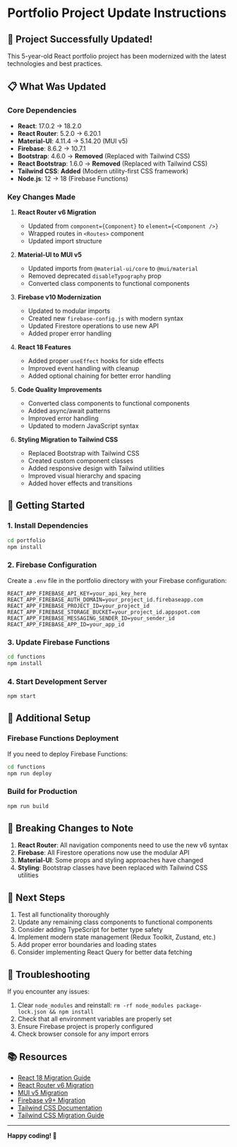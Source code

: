 # Portfolio Project Update Instructions

## 🎉 Project Successfully Updated!

This 5-year-old React portfolio project has been modernized with the latest technologies and best practices.

## 📋 What Was Updated

### Core Dependencies
- **React**: 17.0.2 → 18.2.0
- **React Router**: 5.2.0 → 6.20.1
- **Material-UI**: 4.11.4 → 5.14.20 (MUI v5)
- **Firebase**: 8.6.2 → 10.7.1
- **Bootstrap**: 4.6.0 → **Removed** (Replaced with Tailwind CSS)
- **React Bootstrap**: 1.6.0 → **Removed** (Replaced with Tailwind CSS)
- **Tailwind CSS**: **Added** (Modern utility-first CSS framework)
- **Node.js**: 12 → 18 (Firebase Functions)

### Key Changes Made

1. **React Router v6 Migration**
   - Updated from `component={Component}` to `element={<Component />}`
   - Wrapped routes in `<Routes>` component
   - Updated import structure

2. **Material-UI to MUI v5**
   - Updated imports from `@material-ui/core` to `@mui/material`
   - Removed deprecated `disableTypography` prop
   - Converted class components to functional components

3. **Firebase v10 Modernization**
   - Updated to modular imports
   - Created new `firebase-config.js` with modern syntax
   - Updated Firestore operations to use new API
   - Added proper error handling

4. **React 18 Features**
   - Added proper `useEffect` hooks for side effects
   - Improved event handling with cleanup
   - Added optional chaining for better error handling

5. **Code Quality Improvements**
   - Converted class components to functional components
   - Added async/await patterns
   - Improved error handling
   - Updated to modern JavaScript syntax

6. **Styling Migration to Tailwind CSS**
   - Replaced Bootstrap with Tailwind CSS
   - Created custom component classes
   - Added responsive design with Tailwind utilities
   - Improved visual hierarchy and spacing
   - Added hover effects and transitions

## 🚀 Getting Started

### 1. Install Dependencies
```bash
cd portfolio
npm install
```

### 2. Firebase Configuration
Create a `.env` file in the portfolio directory with your Firebase configuration:

```env
REACT_APP_FIREBASE_API_KEY=your_api_key_here
REACT_APP_FIREBASE_AUTH_DOMAIN=your_project_id.firebaseapp.com
REACT_APP_FIREBASE_PROJECT_ID=your_project_id
REACT_APP_FIREBASE_STORAGE_BUCKET=your_project_id.appspot.com
REACT_APP_FIREBASE_MESSAGING_SENDER_ID=your_sender_id
REACT_APP_FIREBASE_APP_ID=your_app_id
```

### 3. Update Firebase Functions
```bash
cd functions
npm install
```

### 4. Start Development Server
```bash
npm start
```

## 🔧 Additional Setup

### Firebase Functions Deployment
If you need to deploy Firebase Functions:
```bash
cd functions
npm run deploy
```

### Build for Production
```bash
npm run build
```

## 📝 Breaking Changes to Note

1. **React Router**: All navigation components need to use the new v6 syntax
2. **Firebase**: All Firestore operations now use the modular API
3. **Material-UI**: Some props and styling approaches have changed
4. **Styling**: Bootstrap classes have been replaced with Tailwind CSS utilities

## 🎯 Next Steps

1. Test all functionality thoroughly
2. Update any remaining class components to functional components
3. Consider adding TypeScript for better type safety
4. Implement modern state management (Redux Toolkit, Zustand, etc.)
5. Add proper error boundaries and loading states
6. Consider implementing React Query for better data fetching

## 🐛 Troubleshooting

If you encounter any issues:

1. Clear `node_modules` and reinstall: `rm -rf node_modules package-lock.json && npm install`
2. Check that all environment variables are properly set
3. Ensure Firebase project is properly configured
4. Check browser console for any import errors

## 📚 Resources

- [React 18 Migration Guide](https://react.dev/blog/2022/03/08/react-18-upgrade-guide)
- [React Router v6 Migration](https://reactrouter.com/en/main/upgrading/v5)
- [MUI v5 Migration](https://mui.com/material-ui/migration/migration-v4/)
- [Firebase v9+ Migration](https://firebase.google.com/docs/web/modular-upgrade)
- [Tailwind CSS Documentation](https://tailwindcss.com/docs)
- [Tailwind CSS Migration Guide](https://tailwindcss.com/docs/guides/migrating-to-tailwind)

---

**Happy coding! 🚀** 
